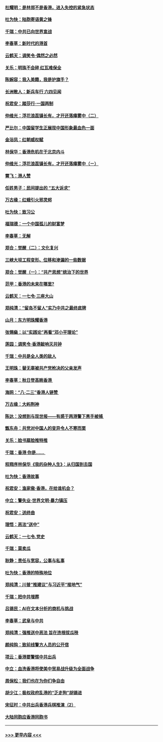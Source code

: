 #### [杜耀明：是林郑不是香港，进入失控的紧急状态](../pages/nsc993/n11491420.md?t=09011011) 
#### [吐为快：陆胞寄语黄之锋](../pages/nsc993/n11491117.md?t=09011011) 
#### [千瑞：中共已向世界宣战](../pages/nsc993/n11490123.md?t=09011011) 
#### [李春草：新时代的港首](../pages/nsc993/n11489864.md?t=09011011) 
#### [云鹤天：调笑令·偶然之必然](../pages/nsc993/n11489701.md?t=09011011) 
#### [关乐：明珠不会碎 红瓦难保全](../pages/nsc993/n11489647.md?t=09011011) 
#### [陈婉容：我入美籍，我是护旗手？](../pages/nsc993/n11487908.md?t=09011011) 
#### [长洲散人：新兵车行 六四见闻](../pages/nsc993/n11487729.md?t=09011011) 
#### [祝君安：踏莎行‧一国两制](../pages/nsc993/n11487699.md?t=09011011) 
#### [仲维光：浮花浪蕊镇长有，才开还落瘴雾中（二）](../pages/nsc993/n11483286.md?t=09011011) 
#### [严比尔：中国留学生正展现中国形象最血色一面](../pages/nsc993/n11485145.md?t=09011011) 
#### [金浴凤：红朝威权赋](../pages/nsc993/n11485191.md?t=09011011) 
#### [林保华：香港危机在于北京内斗](../pages/nsc993/n11484593.md?t=09011011) 
#### [仲维光：浮花浪蕊镇长有，才开还落瘴雾中（ㄧ）](../pages/nsc993/n11483259.md?t=09011011) 
#### [霄飞：港人赞](../pages/nsc993/n11482957.md?t=09011011) 
#### [任姓男子：民间提出的 “五大诉求”](../pages/nsc993/n11482897.md?t=09011011) 
#### [万古缘：红蛾引火邪灵烬](../pages/nsc993/n11482886.md?t=09011011) 
#### [吐为快：致习公](../pages/nsc993/n11482867.md?t=09011011) 
#### [福瑞德：一个中国孤儿的财富梦](../pages/nsc993/n11482817.md?t=09011011) 
#### [李春草：无解](../pages/nsc993/n11482791.md?t=09011011) 
#### [郑合：觉醒（二）：文化复兴](../pages/nsc993/n11478025.md?t=09011011) 
#### [三峡大坝工程变形、位移和渗漏的一些数据](../pages/nsc993/n11478232.md?t=09011011) 
#### [郑合：觉醒（一）：“共产思想”统治下的世界](../pages/nsc993/n11477663.md?t=09011011) 
#### [范甲：香港的未来在哪里?](../pages/nsc993/n11477249.md?t=09011011) 
#### [云鹤天：一七令·三座大山](../pages/nsc993/n11477192.md?t=09011011) 
#### [郑纯清：“留岛不留人”实乃中共之最终底牌](../pages/nsc993/n11476160.md?t=09011011) 
#### [山月：东方明珠耀香港](../pages/nsc993/n11476077.md?t=09011011) 
#### [张翎燊：以“实践论”再看“邓小平理论”](../pages/nsc993/n11475733.md?t=09011011) 
#### [莲园：调笑令‧香港敲响灭共钟](../pages/nsc993/n11475723.md?t=09011011) 
#### [千瑞：中共是全人类的敌人](../pages/nsc993/n11475329.md?t=09011011) 
#### [王明珠：替无辜被共产党枪决的父亲发声](../pages/nsc993/n11474570.md?t=09011011) 
#### [李春草：秋日登高眺香港 ](../pages/nsc993/n11474491.md?t=09011011) 
#### [海网：“八·二三”香港人链赞 ](../pages/nsc993/n11474538.md?t=09011011) 
#### [万古缘：大屿荆神](../pages/nsc993/n11474401.md?t=09011011) 
#### [陈达：没想到与现世报——有感于两港警下黑手被捕 ](../pages/nsc993/n11472557.md?t=09011011) 
#### [甑东舟：共党对中国人的变异令人不寒而栗](../pages/nsc993/n11472496.md?t=09011011) 
#### [关乐：脸书扇脸推特推](../pages/nsc993/n11472488.md?t=09011011) 
#### [千瑞：香港  你是…… ](../pages/nsc993/n11472459.md?t=09011011) 
#### [程翔序林保华《我的杂种人生》：从归国到去国](../pages/nsc993/n11472369.md?t=09011011) 
#### [吐为快：香港故事](../pages/nsc993/n11471931.md?t=09011011) 
#### [祝君安：渔家傲‧香港，在给谁机会？](../pages/nsc993/n11469718.md?t=09011011) 
#### [中立：警失业‧世界文明‧暴力镇压](../pages/nsc993/n11467566.md?t=09011011) 
#### [祝君安：送终曲](../pages/nsc993/n11467546.md?t=09011011) 
#### [理悟：恶法“送中”](../pages/nsc993/n11467290.md?t=09011011) 
#### [云鹤天：一七令.党史](../pages/nsc993/n11464122.md?t=09011011) 
#### [千瑞：莫卖瓜](../pages/nsc993/n11463014.md?t=09011011) 
#### [耿静：责任与宽容，公事与私事](../pages/nsc993/n11462810.md?t=09011011) 
#### [吐为快：香港的特殊地位](../pages/nsc993/n11462562.md?t=09011011) 
#### [郑纯清：川普“推建议”与习近平“接地气”](../pages/nsc993/n11461683.md?t=09011011) 
#### [千瑞：把中共埋葬](../pages/nsc993/n11461658.md?t=09011011) 
#### [吕锡民：AI在文本分析的商机与挑战](../pages/nsc993/n11460607.md?t=09011011) 
#### [李春草：武皇与中共](../pages/nsc993/n11460589.md?t=09011011) 
#### [郑纯清：强推送中恶法 旨在连根拔瓜秧](../pages/nsc993/n11460526.md?t=09011011) 
#### [颜纯钩：致前线警方人员的公开信](../pages/nsc993/n11459564.md?t=09011011) 
#### [项云：香港要警惕中共出兵](../pages/nsc993/n11459530.md?t=09011011) 
#### [中立：血洗香港将使美中贸易战升级为全面战争](../pages/nsc993/n11459717.md?t=09011011) 
#### [周保松：我们也在为你们争自由](../pages/nsc993/n11459087.md?t=09011011) 
#### [胡少江：极权政府乱港的“乏走狗”胡锡进](../pages/nsc993/n11459051.md?t=09011011) 
#### [宋征时：中共出兵香港兵棋推演（2）](../pages/nsc993/n11458306.md?t=09011011) 
#### [大陆同胞应香港同胞书](../pages/nsc993/n11457241.md?t=09011011) 

----
#### [ >>> 更早内容 <<< ](../indexes/nsc993-earlier.md)
